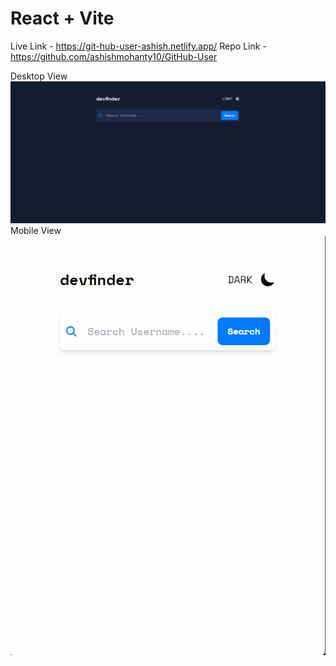 # React + Vite

Live Link - https://git-hub-user-ashish.netlify.app/
Repo Link - https://github.com/ashishmohanty10/GitHub-User

Desktop View <img src="./public/image.png">
Mobile View <img src="./public/mobile.png">

